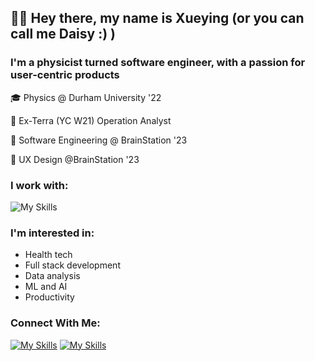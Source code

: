 ## 👋🏻 Hey there, my name is Xueying (or you can call me Daisy :) ) 

### I'm a physicist turned software engineer, with a passion for user-centric products

🎓 Physics @ Durham University '22<br>

💼 Ex-Terra (YC W21) Operation Analyst<br>

🧠 Software Engineering @ BrainStation '23 <br>

🎨 UX Design @BrainStation '23

### I work with: 
![My Skills](https://skillicons.dev/icons?i=javascript,python,react,mysql,nodejs,express,html,sass,css,git,github,figma)

### I'm interested in:
- Health tech
- Full stack development
- Data analysis
- ML and AI
- Productivity

### Connect With Me: 
[![My Skills](https://skillicons.dev/icons?i=linkedin)](https://www.linkedin.com/in/daisy-xueying-wang/)
[![My Skills](https://skillicons.dev/icons?i=github)](https://github.com/Daisy-Wang-Dev)






